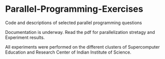 # Parallel-Programming-Exercises
Code and descriptions of selected parallel programming questions

Documentation is underway. Read the pdf for parallelization stretagy and Experiment results. 

All experiments were performed on the different clusters of Supercomputer Education and Research Center of Indian Institute of Science. 
